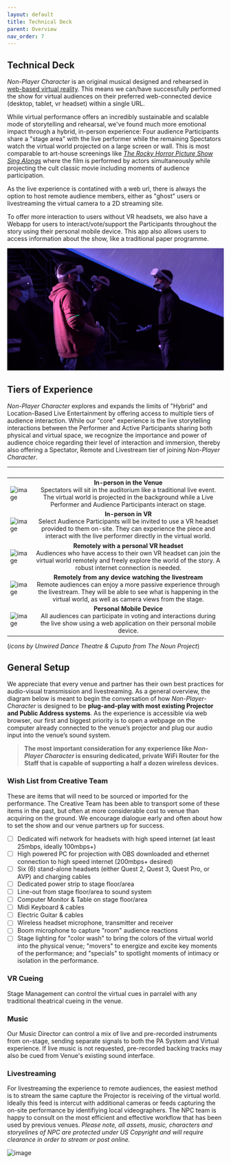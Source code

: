 ```yaml
---
layout: default
title: Technical Deck
parent: Overview
nav_order: 7
---
```


## Technical Deck
*Non-Player Character* is an original musical designed and rehearsed in [web-based virtual reality](./attending.md#what-equipment-do-i-need.md). This means we can/have successfully performed the show for virtual audiences on their preferred web-connected device (desktop, tablet, vr headset) within a single URL. 

While virtual performance offers an incredibly sustainable and scalable mode of storytelling and rehearsal, we've found much more emotional impact through a hybrid, in-person experience: Four audience Participants share a "stage area" with the live performer while the remaining Spectators watch the virtual world projected on a large screen or wall. This is most comparable to art-house screenings like [*The Rocky Horror Picture Show Sing Alongs*](https://pamplinmedia.com/images/artimg/00003711099244-0640.jpg) where the film is performed by actors simultaneously while projecting the cult classic movie including moments of audience participation. 

As the live experience is contatined with a web url, there is always the option to host remote audience members, either as "ghost" users or livestreaming the virtual camera to a 2D streaming site. 

To offer more interaction to users without VR headsets, we also have a Webapp for users to interact/vote/support the Participants throughout the story using their personal mobile device. This app also allows users to access information about the show, like a traditional paper programme. 

  ![Non-Player Character Press Banner](../img/Still_NPC_Participants.png)

## Tiers of Experience
*Non-Player Character* explores and expands the limits of "Hybrid" and Location-Based Live Entertainment by offering access to multiple tiers of audience interaction. While our "core" experience is the live storytelling interactions between the Performer and Active Participants sharing both physical and virtual space, we recognize the importance and power of audience choice regarding their level of interaction and immersion, thereby also offering a Spectator, Remote and Livestream tier of joining *Non-Player Character*.

| &nbsp; | &nbsp; &nbsp; &nbsp; &nbsp; &nbsp; &nbsp; &nbsp; &nbsp; &nbsp; &nbsp; &nbsp; &nbsp; &nbsp; &nbsp; &nbsp;&nbsp; &nbsp; &nbsp; &nbsp; &nbsp; &nbsp; &nbsp; &nbsp; &nbsp; &nbsp; &nbsp; &nbsp; &nbsp; &nbsp; &nbsp; &nbsp; &nbsp; &nbsp; &nbsp; &nbsp; &nbsp; &nbsp; &nbsp; &nbsp; &nbsp; &nbsp;|
|----------|:-------------:|
| ![image](https://futurestages.github.io/npcmusical/img/icon-spectator.png) |    **In-person in the Venue** <br>Spectators will sit in the auditorium like a traditional live event. The virtual world is projected in the background while a Live Performer and Audience Participants interact on stage.| 
| ![image](https://futurestages.github.io/npcmusical/img/icon-participant.png) |    **In-person in VR** <br>Select Audience Participants will be invited to use a VR headset provided to them on-site. They can experience the piece and interact with the live performer directly in the virtual world.|
| ![image](https://futurestages.github.io/npcmusical/img/icon-remote.png) |    **Remotely with a personal VR headset** <br> Audiences who have access to their own VR headset can join the virtual world remotely and freely explore the world of the story. A robust internet connection is needed.|
| ![image](https://futurestages.github.io/npcmusical/img/icon-livestream.png) |    **Remotely from any device watching the livestream** <br> Remote audiences can enjoy a more passive experience through the livestream. They will be able to see what is happening in the virtual world, as well as camera views from the stage.|
| ![image](https://futurestages.github.io/npcmusical/img/icon-webapp.png) |    **Personal Mobile Device** <br>All audiences can participate in voting and interactions during the live show using a web application on their personal mobile device.| 

(*icons by Unwired Dance Theatre & Cuputo from The Noun Project*)

## General Setup
We appreciate that every venue and partner has their own best practices for audio-visual transmission and livestreaming. As a general overview, the diagram below is meant to begin the conversation of how *Non-Player-Character* is designed to be **plug-and-play with most existing Projector and Public Address systems**. As the experience is accessible via web browser, our first and biggest priority is to open a webpage on the computer already connected to the venue’s projector and plug our audio input into the venue’s sound system.

> **The most important consideration for any experience like *Non-Player Character* is ensuring dedicated, private WiFi Router for the Staff that is capable of supporting a half a dozen wireless devices.** 

### Wish List from Creative Team
These are items that will need to be sourced or imported for the performance. The Creative Team has been able to transport some of these items in the past, but often at more considerable cost to venue than acquiring on the ground. We encourage dialogue early and often about how to set the show and our venue partners up for success.
- [ ] Dedicated wifi network for headsets with high speed internet (at least 25mbps, ideally 100mbps+)
- [ ] High powered PC for projection with OBS downloaded and ethernet connection to high speed internet (200mbps+ desired)
- [ ] Six (6) stand-alone headsets (either Quest 2, Quest 3, Quest Pro, or AVP) and charging cables
- [ ] Dedicated power strip to stage floor/area
- [ ] Line-out from stage floor/area to sound system
- [ ] Computer Monitor & Table on stage floor/area
- [ ] Midi Keyboard & cables
- [ ] Electric Guitar & cables
- [ ] Wireless headset microphone, transmitter and receiver
- [ ] Boom microphone to capture "room" audience reactions
- [ ] Stage lighting for "color wash" to bring the colors of the virtual world into the physical venue; "movers" to energize and excite key moments of the performance; and "specials" to spotlight moments of intimacy or isolation in the performance. 

### VR Cueing
Stage Management can control the virtual cues in parralel with any traditional theatrical cueing in the venue. 

### Music
Our Music Director can control a mix of live and pre-recorded instruments from on-stage, sending separate signals to both the PA System and Virtual experience. If live music is not requested, pre-recorded backing tracks may also be cued from Venue's existing sound interface.

### Livestreaming
For livestreaming the experience to remote audiences, the easiest method is to stream the same capture the Projector is receiving of the virtual world. Ideally this feed is intercut with additional cameras or feeds capturing the on-site performance by identifiying local videographers. The NPC team is happy to consult on the most efficient and effective workflow that has been used by previous venues. *Please note, all assets, music, characters and storyelines of NPC are protected under US Copyright and will require clearance in order to stream or post online.*

![image](https://futurestages.github.io/npcmusical/img/map-technicalsetup.png)
